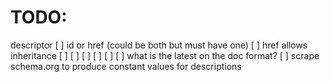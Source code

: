 # TODO:

descriptor
[ ] id or href (could be both but must have one)
[ ] href allows inheritance
[ ]
[ ]
[ ]
[ ]
[ ]
[ ] what is the latest on the doc format? 
[ ] scrape schema.org to produce constant values for descriptions